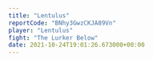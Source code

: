 ```yaml
---
title: "Lentulus"
reportCode: "BNhy3GwzCKJA89Vn"
player: "Lentulus"
fight: "The Lurker Below"
date: 2021-10-24T19:01:26.673000+00:00
---
```

